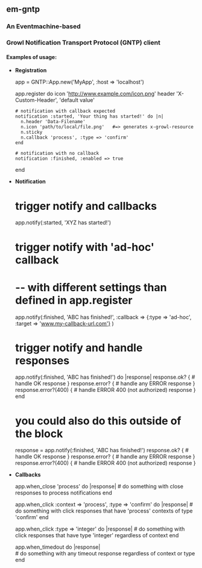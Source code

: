## em-gntp
### An Eventmachine-based 
### Growl Notification Transport Protocol (GNTP) client 

#### Examples of usage:

- **Registration**

    app = GNTP::App.new('MyApp', :host => 'localhost')
    
    app.register do
      icon 'http://www.example.com/icon.png'
      header 'X-Custom-Header', 'default value'

      # notification with callback expected
      notification :started, 'Your thing has started!' do |n|
        n.header 'Data-Filename'
        n.icon 'path/to/local/file.png'   #=> generates x-growl-resource
        n.sticky
        n.callback 'process', :type => 'confirm'
      end
      
      # notification with no callback
      notification :finished, :enabled => true
      
    end

- **Notification**
    
    #  trigger notify and callbacks
    app.notify(:started, 'XYZ has started!')
    
    # trigger notify with 'ad-hoc' callback
    # -- with different settings than defined in app.register
    app.notify(:finished, 'ABC has finished!', 
               :callback => {:type => 'ad-hoc', 
                             :target => 'www.my-callback-url.com'}
              )
              
    #  trigger notify and handle responses
    app.notify(:finished, 'ABC has finished!') do |response|
      response.ok? { # handle OK response }
      response.error?  { # handle any ERROR response }
      response.error?(400) { # handle ERROR 400 (not authorized) response }
    end

    # you could also do this outside of the block
    response = app.notify(:finished, 'ABC has finished!') 
    response.ok? { # handle OK response }
    response.error?  { # handle any ERROR response }
    response.error?(400) { # handle ERROR 400 (not authorized) response }
    
    
- **Callbacks**

    app.when_close 'process' do |response|
      # do something with close responses to process notifications
    end
      
    app.when_click :context => 'process', :type => 'confirm' do |response|
      # do something with click responses that have 'process' contexts of type 'confirm'
    end
      
    app.when_click :type => 'integer' do |response|
      # do something with click responses that have type 'integer' regardless of context
    end
      
    app.when_timedout do |response|  
      # do something with any timeout response regardless of context or type
    end

    

